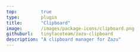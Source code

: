 ```yaml
---
top:         true
type:        plugin
title:       "Clipboard"
image:       /images/package-icons/clipboard.png
githuburl:   tinytacoteam/zazu-clipboard
description: "A clipboard manager for Zazu"
---
```

